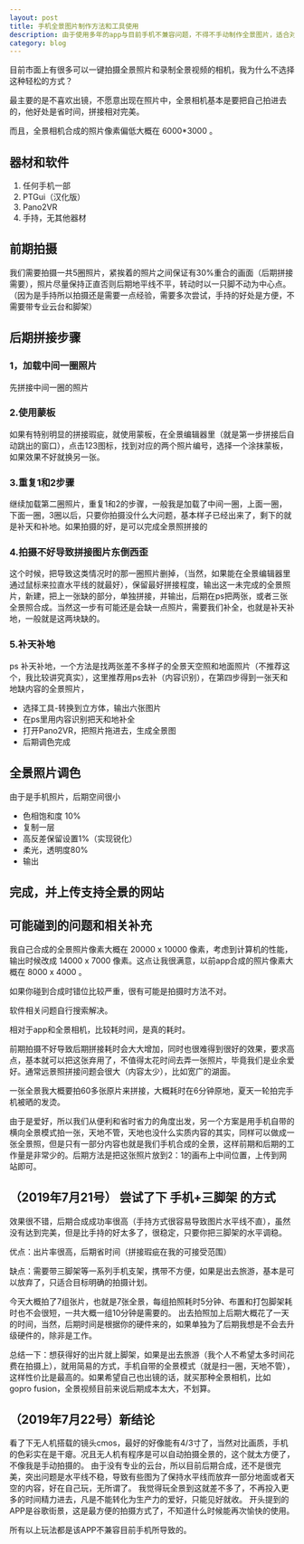 ```yaml
---
layout: post
title: 手机全景图片制作方法和工具使用
description: 由于使用多年的app与目前手机不兼容问题，不得不手动制作全景图片，适合对全景照片要求不高的人，自我娱乐就行。
category: blog
---
```


目前市面上有很多可以一键拍摄全景照片和录制全景视频的相机，我为什么不选择这种轻松的方式？

最主要的是不喜欢出镜，不愿意出现在照片中，全景相机基本是要把自己拍进去的，他好处是省时间，拼接相对完美。

而且，全景相机合成的照片像素偏低大概在 6000*3000 。



## 器材和软件

1. 任何手机一部
2. PTGui（汉化版）
3. Pano2VR
4. 手持，无其他器材

## 前期拍摄

我们需要拍摄一共5圈照片，紧挨着的照片之间保证有30%重合的画面（后期拼接需要），照片尽量保持正直否则后期地平线不平，转动时以一只脚不动为中心点。（因为是手持所以拍摄还是需要一点经验，需要多次尝试，手持的好处是方便，不需要带专业云台和脚架）

## 后期拼接步骤

### 1，加载中间一圈照片

先拼接中间一圈的照片

### 2.使用蒙板

如果有特别明显的拼接瑕疵，就使用蒙板，在全景编辑器里（就是第一步拼接后自动跳出的窗口），点击123图标，找到对应的两个照片编号，选择一个涂抹蒙板，如果效果不好就换另一张。

### 3.重复1和2步骤

继续加载第二圈照片，重复1和2的步骤，一般我是加载了中间一圈，上面一圈，下面一圈，3圈以后，只要你拍摄没什么大问题，基本样子已经出来了，剩下的就是补天和补地。如果拍摄的好，是可以完成全景照拼接的


### 4.拍摄不好导致拼接图片东倒西歪

这个时候，把导致这类情况时的那一圈照片删掉，（当然，如果能在全景编辑器里通过鼠标来拉直水平线的就最好），保留最好拼接程度，输出这一未完成的全景照片，新建，把上一张缺的部分，单独拼接，并输出，后期在ps把两张，或者三张全景照合成。当然这一步有可能还是会缺一点照片，需要我们补全，也就是补天补地，一般就是这两块缺的。


### 5.补天补地

ps 补天补地，一个方法是找两张差不多样子的全景天空照和地面照片（不推荐这个，我比较讲究真实），这里推荐用ps去补（内容识别），在第四步得到一张天和地缺内容的全景照片，
- 选择工具-转换到立方体，输出六张图片
- 在ps里用内容识别把天和地补全
- 打开Pano2VR，把照片拖进去，生成全景图
- 后期调色完成


## 全景照片调色

由于是手机照片，后期空间很小

- 色相饱和度 10%
- 复制一层
- 高反差保留设置1%（实现锐化）
- 柔光，透明度80%
- 输出

## 完成，并上传支持全景的网站

## 可能碰到的问题和相关补充

我自己合成的全景照片像素大概在 20000 x 10000 像素，考虑到计算机的性能，输出时候改成 14000 x 7000 像素。这点让我很满意，以前app合成的照片像素大概在 8000 x 4000 。

如果你碰到合成时错位比较严重，很有可能是拍摄时方法不对。

软件相关问题自行搜索解决。

相对于app和全景相机，比较耗时间，是真的耗时。

前期拍摄不好导致后期拼接耗时会大大增加，同时也很难得到很好的效果，要求高点，基本就可以把这张弃用了，不值得太花时间去弄一张照片，毕竟我们是业余爱好。通常远景照拼接问题会很大（内容太少），比如宽广的湖面。

一张全景我大概要拍60多张原片来拼接，大概耗时在6分钟原地，夏天一轮拍完手机被晒的发烫。

由于是爱好，所以我们从便利和省时省力的角度出发，另一个方案是用手机自带的横向全景模式拍一张，天地不管，天地也没什么实质内容的其实，同样可以做成一张全景照，但是只有一部分内容也就是我们手机合成的全景，这样前期和后期的工作量是非常少的。后期方法是把这张照片放到2：1的画布上中间位置，上传到网站即可。


## （2019年7月21号） 尝试了下 手机+三脚架 的方式

效果很不错，后期合成成功率很高（手持方式很容易导致图片水平线不直），虽然没有达到完美，但是比手持的好太多了，很稳定，只要你把三脚架的水平调稳。

优点：出片率很高，后期省时间（拼接瑕疵在我的可接受范围）

缺点：需要带三脚架等一系列手机支架，携带不方便，如果是出去旅游，基本是可以放弃了，只适合目标明确的拍摄计划。

今天大概拍了7组张片，也就是7张全景，每组拍照耗时5分钟、布置和打包脚架耗时也不会很短，一共大概一组10分钟是需要的。
出去拍照加上后期大概花了一天的时间，当然，后期时间是根据你的硬件来的，如果单独为了后期我想是不会去升级硬件的，除非是工作。

总结一下：想获得好的出片就上脚架，如果是出去旅游（我个人不希望太多时间花费在拍摄上），就用简易的方式，手机自带的全景模式（就是扫一圈，天地不管），这样性价比是最高的。如果希望自己也出镜的话，就买那种全景相机，比如 gopro fusion，全景视频目前来说后期成本太大，不划算。


## （2019年7月22号）新结论

看了下无人机搭载的镜头cmos，最好的好像能有4/3寸了，当然对比画质，手机的色彩实在是干瘪。况且无人机有程序是可以自动拍摄全景的，这个就太方便了，不像我是手动拍摄的。
由于没有专业的云台，所以目前后期合成，还不是很完美，突出问题是水平线不稳，导致有些图为了保持水平线而放弃一部分地面或者天空的内容，好在自己玩，无所谓了。
我觉得玩全景到这就差不多了，不再投入更多的时间精力进去，凡是不能转化为生产力的爱好，只能见好就收。
开头提到的APP是谷歌街景，这是最方便的拍摄方式了，不知道什么时候能再次愉快的使用。

所有以上玩法都是该APP不兼容目前手机所导致的。

